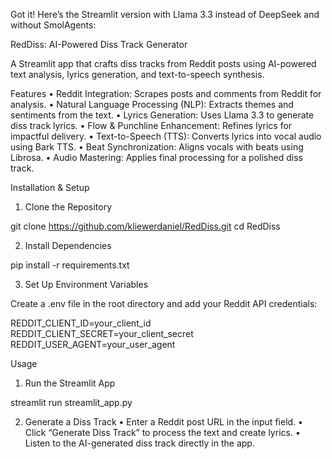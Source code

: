 Got it! Here’s the Streamlit version with Llama 3.3 instead of DeepSeek and without SmolAgents:

RedDiss: AI-Powered Diss Track Generator

A Streamlit app that crafts diss tracks from Reddit posts using AI-powered text analysis, lyrics generation, and text-to-speech synthesis.

Features
	•	Reddit Integration: Scrapes posts and comments from Reddit for analysis.
	•	Natural Language Processing (NLP): Extracts themes and sentiments from the text.
	•	Lyrics Generation: Uses Llama 3.3 to generate diss track lyrics.
	•	Flow & Punchline Enhancement: Refines lyrics for impactful delivery.
	•	Text-to-Speech (TTS): Converts lyrics into vocal audio using Bark TTS.
	•	Beat Synchronization: Aligns vocals with beats using Librosa.
	•	Audio Mastering: Applies final processing for a polished diss track.

Installation & Setup

1. Clone the Repository

git clone https://github.com/kliewerdaniel/RedDiss.git
cd RedDiss

2. Install Dependencies

pip install -r requirements.txt

3. Set Up Environment Variables

Create a .env file in the root directory and add your Reddit API credentials:

REDDIT_CLIENT_ID=your_client_id
REDDIT_CLIENT_SECRET=your_client_secret
REDDIT_USER_AGENT=your_user_agent

Usage

1. Run the Streamlit App

streamlit run streamlit_app.py

2. Generate a Diss Track
	•	Enter a Reddit post URL in the input field.
	•	Click “Generate Diss Track” to process the text and create lyrics.
	•	Listen to the AI-generated diss track directly in the app.
